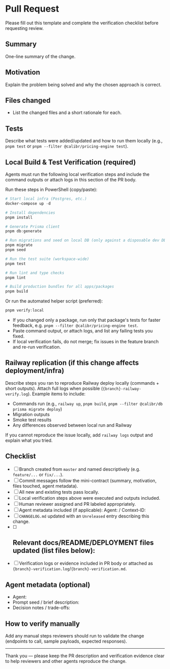 # Pull Request

Please fill out this template and complete the verification checklist before requesting review.

## Summary
One-line summary of the change.

## Motivation
Explain the problem being solved and why the chosen approach is correct.

## Files changed
- List the changed files and a short rationale for each.

## Tests
Describe what tests were added/updated and how to run them locally (e.g., `pnpm test` or `pnpm --filter @calibr/pricing-engine test`).

## Local Build & Test Verification (required)
Agents must run the following local verification steps and include the command outputs or attach logs in this section of the PR body.

Run these steps in PowerShell (copy/paste):

```powershell
# Start local infra (Postgres, etc.)
docker-compose up -d

# Install dependencies
pnpm install

# Generate Prisma client
pnpm db:generate

# Run migrations and seed on local DB (only against a disposable dev DB)
pnpm migrate
pnpm seed

# Run the test suite (workspace-wide)
pnpm test

# Run lint and type checks
pnpm lint

# Build production bundles for all apps/packages
pnpm build
```

Or run the automated helper script (preferred):

```powershell
pnpm verify:local
```

- If you changed only a package, run only that package's tests for faster feedback, e.g. `pnpm --filter @calibr/pricing-engine test`.
- Paste command output, or attach logs, and list any failing tests you fixed.
- If local verification fails, do not merge; fix issues in the feature branch and re-run verification.

## Railway replication (if this change affects deployment/infra)

Describe steps you ran to reproduce Railway deploy locally (commands + short outputs). Attach full logs when possible (`{branch}-railway-verify.log`). Example items to include:

- Commands run (e.g., `railway up`, `pnpm build`, `pnpm --filter @calibr/db prisma migrate deploy`)
- Migration outputs
- Smoke test results
- Any differences observed between local run and Railway

If you cannot reproduce the issue locally, add `railway logs` output and explain what you tried.

## Checklist
- [ ] Branch created from `master` and named descriptively (e.g. `feature/...` or `fix/...`).
- [ ] Commit messages follow the mini-contract (summary, motivation, files touched, agent metadata).
- [ ] All new and existing tests pass locally.
- [ ] Local verification steps above were executed and outputs included.
- [ ] Human reviewer assigned and PR labeled appropriately.
- [ ] Agent metadata included (if applicable): Agent: <name>/<version>  Context-ID: <uuid>
- [ ] `CHANGELOG.md` updated with an `Unreleased` entry describing this change.
- [ ] Relevant docs/README/DEPLOYMENT files updated (list files below):
	- 
- [ ] Verification logs or evidence included in PR body or attached as `{branch}-verification.log`/`{branch}-verification.md`.

## Agent metadata (optional)
- Agent: 
- Prompt seed / brief description: 
- Decision notes / trade-offs:

## How to verify manually
Add any manual steps reviewers should run to validate the change (endpoints to call, sample payloads, expected responses).


---

Thank you — please keep the PR description and verification evidence clear to help reviewers and other agents reproduce the change.